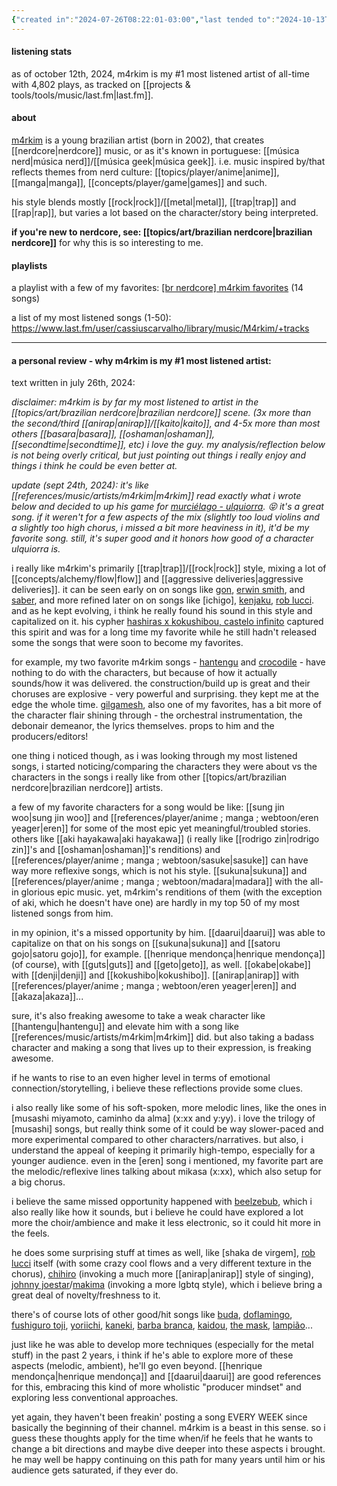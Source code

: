 ```yaml
---
{"created in":"2024-07-26T08:22:01-03:00","last tended to":"2024-10-13T01:36:04-03:00","tags":["artist","music","geek","🌿"],"dg-publish":true,"notestage":["🌿"],"created":"2024-07-26T08:22:01.867-03:00","updated":"2024-12-09T17:40:42.240-03:00","permalink":"/references/music/artists/m4rkim/","dgPassFrontmatter":true}
---
```


#### listening stats

as of october 12th, 2024, m4rkim is my #1 most listened artist of all-time with 4,802 plays, as tracked on [[projects & tools/tools/music/last.fm\|last.fm]].

#### about

[m4rkim](https://www.youtube.com/@M4rkim) is a young brazilian artist (born in 2002), that creates [[nerdcore\|nerdcore]] music, or as it's known in portuguese: [[música nerd\|música nerd]]/[[música geek\|música geek]].
i.e. music inspired by/that reflects themes from nerd culture: [[topics/player/anime\|anime]], [[manga\|manga]], [[concepts/player/game\|games]] and such.

his style blends mostly [[rock\|rock]]/[[metal\|metal]], [[trap\|trap]] and [[rap\|rap]], but varies a lot based on the character/story being interpreted.

**if you're new to nerdcore, see: [[topics/art/brazilian nerdcore\|brazilian nerdcore]]** for why this is so interesting to me.

#### playlists

a playlist with a few of my favorites: [[br nerdcore] m4rkim favorites](https://www.youtube.com/playlist?list=PLnpPY4NV-19ybJLIjj-xxAWshw3abDJyG) (14 songs)

a list of my most listened songs (1-50): https://www.last.fm/user/cassiuscarvalho/library/music/M4rkim/+tracks

---
#### a personal review - why m4rkim is my #1 most listened artist:

text written in july 26th, 2024:

*disclaimer: m4rkim is by far my most listened to artist in the [[topics/art/brazilian nerdcore\|brazilian nerdcore]] scene. (3x more than the second/third [[anirap\|anirap]]/[[kaito\|kaito]], and 4-5x more than most others [[basara\|basara]], [[oshaman\|oshaman]], [[secondtime\|secondtime]], etc) i love the guy. my analysis/reflection below is not being overly critical, but just pointing out things i really enjoy and things i think he could be even better at.*

*update (sept 24th, 2024): it's like [[references/music/artists/m4rkim\|m4rkim]] read exactly what i wrote below and decided to up his game for [murciélago - ulquiorra](). 😝 it's a great song. if it weren't for a few aspects of the mix (slightly too loud violins and a slightly too high chorus, i missed a bit more heaviness in it), it'd be my favorite song. still, it's super good and it honors how good of a character ulquiorra is.*

i really like m4rkim's primarily [[trap\|trap]]/[[rock\|rock]] style, mixing a lot of [[concepts/alchemy/flow\|flow]] and [[aggressive deliveries\|aggressive deliveries]]. it can be seen early on on songs like [gon](https://www.youtube.com/watch?v=7KyRAKAPEtg&list=PLnpPY4NV-19ybJLIjj-xxAWshw3abDJyG&index=14), [erwin smith](https://www.youtube.com/watch?v=jt_P3HFVTaw&list=PLnpPY4NV-19ybJLIjj-xxAWshw3abDJyG&index=13), and [saber](https://www.youtube.com/watch?v=Gpy8i0lx4U4&list=PLnpPY4NV-19ybJLIjj-xxAWshw3abDJyG&index=11), and more refined later on on songs like [ichigo], [kenjaku](https://www.youtube.com/watch?v=DDv-6A-2iiQ&list=PLnpPY4NV-19ybJLIjj-xxAWshw3abDJyG&index=5), [rob lucci](). and as he kept evolving, i think he really found his sound in this style and capitalized on it. his cypher [hashiras x kokushibou, castelo infinito]() captured this spirit and was for a long time my favorite while he still hadn't released some the songs that were soon to become my favorites.

for example, my two favorite m4rkim songs - [hantengu](https://www.youtube.com/watch?v=Qs5xNmzXKfE&list=PLnpPY4NV-19ybJLIjj-xxAWshw3abDJyG&index=3) and [crocodile](https://www.youtube.com/watch?v=iuj9Diz4MN8&list=PLnpPY4NV-19ybJLIjj-xxAWshw3abDJyG&index=4) - have nothing to do with the characters, but because of how it actually sounds/how it was delivered. the construction/build up is great and their choruses are explosive -  very powerful and surprising. they kept me at the edge the whole time. [gilgamesh](https://www.youtube.com/watch?v=HOJdqxbXoso&list=PLnpPY4NV-19ybJLIjj-xxAWshw3abDJyG&index=2), also one of my favorites, has a bit more of the character flair shining through - the orchestral instrumentation, the debonair demeanor, the lyrics themselves. props to him and the producers/editors!

one thing i noticed though, as i was looking through my most listened songs, i started noticing/comparing the characters they were about vs the characters in the songs i really like from other [[topics/art/brazilian nerdcore\|brazilian nerdcore]] artists.

a few of my favorite characters for a song would be like: [[sung jin woo\|sung jin woo]] and [[references/player/anime ; manga ; webtoon/eren yeager\|eren]] for some of the most epic yet meaningful/troubled stories. others like [[aki hayakawa\|aki hayakawa]] (i really like [[rodrigo zin\|rodrigo zin]]'s and [[oshaman\|oshaman]]'s renditions) and [[references/player/anime ; manga ; webtoon/sasuke\|sasuke]] can have way more reflexive songs, which is not his style. [[sukuna\|sukuna]] and [[references/player/anime ; manga ; webtoon/madara\|madara]] with the all-in glorious epic music. yet, m4rkim's renditions of them (with the exception of aki, which he doesn't have one) are hardly in my top 50 of my most listened songs from him.

in my opinion, it's a missed opportunity by him. [[daarui\|daarui]] was able to capitalize on that on his songs on [[sukuna\|sukuna]] and [[satoru gojo\|satoru gojo]], for example. [[henrique mendonça\|henrique mendonça]] (of course), with [[guts\|guts]] and [[geto\|geto]], as well. [[okabe\|okabe]] with [[denji\|denji]] and [[kokushibo\|kokushibo]]. [[anirap\|anirap]] with [[references/player/anime ; manga ; webtoon/eren yeager\|eren]] and [[akaza\|akaza]]...

sure, it's also freaking awesome to take a weak character like [[hantengu\|hantengu]] and elevate him with a song like [[references/music/artists/m4rkim\|m4rkim]] did. but also taking a badass character and making a song that lives up to their expression, is freaking awesome.

if he wants to rise to an even higher level in terms of emotional connection/storytelling, i believe these reflections provide some clues.

i also really like some of his soft-spoken, more melodic lines, like the ones in [musashi miyamoto, caminho da alma] (x:xx and y:yy). i love the trilogy of [musashi] songs, but really think some of it could be way slower-paced and more experimental compared to other characters/narratives. but also, i understand the appeal of keeping it primarily high-tempo, especially for a younger audience. even in the [eren] song i mentioned, my favorite part are the melodic/reflexive lines talking about mikasa (x:xx), which also setup for a big chorus.

i believe the same missed opportunity happened with [beelzebub](https://www.youtube.com/watch?v=ZlBpQldO9i0), which i also really like how it sounds, but i believe he could have explored a lot more the choir/ambience and make it less electronic, so it could hit more in the feels.

he does some surprising stuff at times as well, like [shaka de virgem], [rob lucci]() itself (with some crazy cool flows and a very different texture in the chorus), [chihiro](https://www.youtube.com/watch?v=yFpNY-2lpRQ) (invoking a much more [[anirap\|anirap]] style of singing), [johnny joestar]()/[makima](https://www.youtube.com/playlist?list=PLnpPY4NV-19ybJLIjj-xxAWshw3abDJyG) (invoking a more lgbtq style), which i believe bring a great deal of novelty/freshness to it.

there's of course lots of other good/hit songs like [buda](https://www.youtube.com/watch?v=3M0qJYY_Vu4), [doflamingo](https://www.youtube.com/watch?v=fPuDTdQZzKk), [fushiguro toji](https://www.youtube.com/watch?v=3rxEC_TOfj8), [yoriichi](https://www.youtube.com/watch?v=FIufxjfejfo), [kaneki](https://www.youtube.com/watch?v=3kB3z8RLt_M), [barba branca](https://www.youtube.com/watch?v=VMBah8W3YSM), [kaidou](https://www.youtube.com/watch?v=-IDzs6GncUk), [the mask](https://www.youtube.com/watch?v=tyVvUFcUtrw), [lampião](https://www.youtube.com/watch?v=wvg0M57cakc)...

just like he was able to develop more techniques (especially for the metal stuff) in the past 2 years, i think if he's able to explore more of these aspects (melodic, ambient), he'll go even beyond. [[henrique mendonça\|henrique mendonça]] and [[daarui\|daarui]] are good references for this, embracing this kind of more wholistic "producer mindset" and exploring less conventional approaches.

yet again, they haven't been freakin' posting a song EVERY WEEK since basically the beginning of their channel. m4rkim is a beast in this sense. so i guess these thoughts apply for the time when/if he feels that he wants to change a bit directions and maybe dive deeper into these aspects i brought. he may well be happy continuing on this path for many years until him or his audience gets saturated, if they ever do.